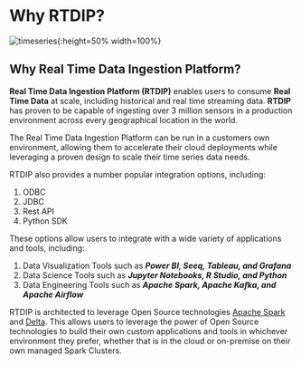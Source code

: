 # Why RTDIP?

![timeseries](images/timeseries2.gif){:height=50% width=100%}

## ​Why Real Time Data Ingestion Platform?

**Real Time Data Ingestion Platform (RTDIP)** enables users to consume **Real Time Data** at scale, including historical and real time streaming data. **RTDIP** has proven to be capable of ingesting over 3 million sensors in a production environment across every geographical location in the world.

The Real Time Data Ingestion Platform can be run in a customers own environment, allowing them to accelerate their cloud deployments while leveraging a proven design to scale their time series data needs. 

RTDIP also provides a number popular integration options, including:

1. ODBC
1. JDBC
1. Rest API
1. Python SDK

These options allow users to integrate with a wide variety of applications and tools, including:

1. Data Visualization Tools such as ***Power BI, Seeq, Tableau, and Grafana***
1. Data Science Tools such as ***Jupyter Notebooks, R Studio, and Python***
1. Data Engineering Tools such as ***Apache Spark, Apache Kafka, and Apache Airflow***

RTDIP is architected to leverage Open Source technologies [Apache Spark](https://spark.apache.org/) and [Delta](https://delta.io/). This allows users to leverage the power of Open Source technologies to build their own custom applications and tools in whichever environment they prefer, whether that is in the cloud or on-premise on their own managed Spark Clusters.
